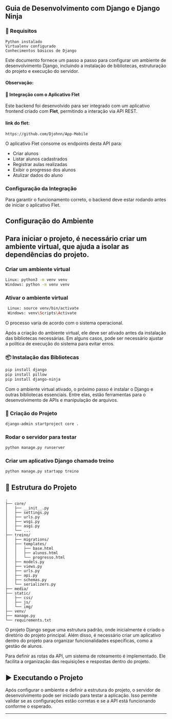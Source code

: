 ## Guia de Desenvolvimento com Django e Django Ninja  
  ### 📌 Requisitos
    Python instalado
    Virtualenv configurado
    Conhecimentos básicos de Django
Este documento fornece um passo a passo para configurar um ambiente de desenvolvimento Django, incluindo a instalação de bibliotecas, estruturação do projeto e execução do servidor.  
#### Observação:
#### 🔗 Integração com o Aplicativo Flet  

Este backend foi desenvolvido para ser integrado com um aplicativo frontend criado com **Flet**, permitindo a interação via API REST.  
#### link do flet:
````
https://github.com/Djohnn/App-Mobile
````
O aplicativo Flet consome os endpoints desta API para:  
- Criar alunos  
- Listar alunos cadastrados  
- Registrar aulas realizadas  
- Exibir o progresso dos alunos
- Atulizar dados do aluno 

### Configuração da Integração  

Para garantir o funcionamento correto, o backend deve estar rodando antes de iniciar o aplicativo Flet.  


##  Configuração do Ambiente  

## Para iniciar o projeto, é necessário criar um ambiente virtual, que ajuda a isolar as dependências do projeto. 

### Criar um ambiente virtual
  ```sh
  Linux: python3 -m venv venv
  Windows: python -m venv venv
  ```  
 ### Ativar o ambiente virtual 
 ```sh
  Linux: source venv/bin/activate
  Windows: venv\Scripts\Activate
  ```
O processo varia de acordo com o sistema operacional.

Após a criação do ambiente virtual, ele deve ser ativado antes da instalação das bibliotecas necessárias. 
Em alguns casos, pode ser necessário ajustar a política de execução do sistema para evitar erros.  

### 📦 Instalação das Bibliotecas 

 ```sh
pip install django
pip install pillow
pip install django-ninja
```
Com o ambiente virtual ativado, o próximo passo é instalar o Django e outras bibliotecas essenciais. 
Entre elas, estão ferramentas para o desenvolvimento de APIs e manipulação de arquivos. 

### 🚀 Criação do Projeto
 ```sh
django-admin startproject core .

```
### Rodar o servidor para testar
 ```sh
python manage.py runserver

```
### Criar um aplicativo Django chamado treino
```sh
python manage.py startapp treino
```


## 📂 Estrutura do Projeto  
````
.
├── core/
│   ├── __init__.py
│   ├── settings.py
│   ├── urls.py
│   ├── wsgi.py
│   ├── asgi.py
│   └── ...
├── treino/
│   ├── migrations/
│   ├── templates/
│   │   ├── base.html
│   │   ├── alunos.html
│   │   └── progresso.html
│   ├── models.py
│   ├── views.py
│   ├── urls.py
│   ├── api.py
│   ├── schemas.py
│   └── serializers.py
├── media/
├── static/
│   ├── css/
│   ├── js/
│   └── img/
├── venv/
├── manage.py
└── requirements.txt

````
O projeto Django segue uma estrutura padrão, onde inicialmente é criado o diretório do projeto principal. 
Além disso, é necessário criar um aplicativo dentro do projeto para organizar funcionalidades específicas, como a gestão de alunos.  

Para definir as rotas da API, um sistema de roteamento é implementado. 
Ele facilita a organização das requisições e respostas dentro do projeto.  

## ▶ Executando o Projeto  

Após configurar o ambiente e definir a estrutura do projeto, o servidor de desenvolvimento pode ser iniciado para testar a aplicação. Isso permite validar se as configurações estão corretas e se a API está funcionando conforme o esperado.  

---

